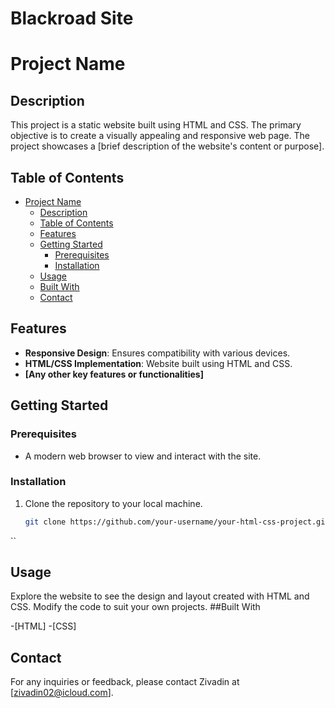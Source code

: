 # Blackroad Site

# Project Name

## Description

This project is a static website built using HTML and CSS. The primary objective is to create a visually appealing and responsive web page. The project showcases a [brief description of the website's content or purpose].

## Table of Contents

- [Project Name](#project-name)
  - [Description](#description)
  - [Table of Contents](#table-of-contents)
  - [Features](#features)
  - [Getting Started](#getting-started)
    - [Prerequisites](#prerequisites)
    - [Installation](#installation)
  - [Usage](#usage)
  - [Built With](#built-with)
  - [Contact](#contact)

## Features

- **Responsive Design**: Ensures compatibility with various devices.
- **HTML/CSS Implementation**: Website built using HTML and CSS.
- **[Any other key features or functionalities]**

## Getting Started

### Prerequisites

- A modern web browser to view and interact with the site.

### Installation

1. Clone the repository to your local machine.
   ```bash
   git clone https://github.com/your-username/your-html-css-project.git
``
## Usage

Explore the website to see the design and layout created with HTML and CSS. Modify the code to suit your own projects.
##Built With

  -[HTML]
  -[CSS]
  
## Contact

For any inquiries or feedback, please contact Zivadin at [zivadin02@icloud.com].

